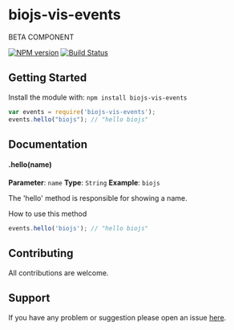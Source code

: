 # biojs-vis-events

BETA COMPONENT

[![NPM version](http://img.shields.io/npm/v/biojs-vis-events.svg)](https://www.npmjs.org/package/biojs-vis-events) 
[![Build Status](https://secure.travis-ci.org/marcoantonioburgin/biojs-vis-events.png?branch=master)](http://travis-ci.org/marcoantonioburgin/biojs-vis-events) 

> 

## Getting Started
Install the module with: `npm install biojs-vis-events`

```javascript
var events = require('biojs-vis-events');
events.hello("biojs"); // "hello biojs"
```

## Documentation

#### .hello(name)

**Parameter**: `name`
**Type**: `String`
**Example**: `biojs`

The 'hello' method is responsible for showing a name.

How to use this method

```javascript
events.hello('biojs'); // "hello biojs"
```

## Contributing

All contributions are welcome.

## Support

If you have any problem or suggestion please open an issue [here](https://github.com/marcoantonioburgin/biojs-vis-events/issues).

